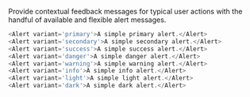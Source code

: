 Provide contextual feedback messages for typical user actions with the handful of available and flexible alert messages.

```js
<Alert variant='primary'>A simple primary alert.</Alert>
<Alert variant='secondary'>A simple secondary alert.</Alert>
<Alert variant='success'>A simple success alert.</Alert>
<Alert variant='danger'>A simple danger alert.</Alert>
<Alert variant='warning'>A simple warning alert.</Alert>
<Alert variant='info'>A simple info alert.</Alert>
<Alert variant='light'>A simple light alert.</Alert>
<Alert variant='dark'>A simple dark alert.</Alert>
```

